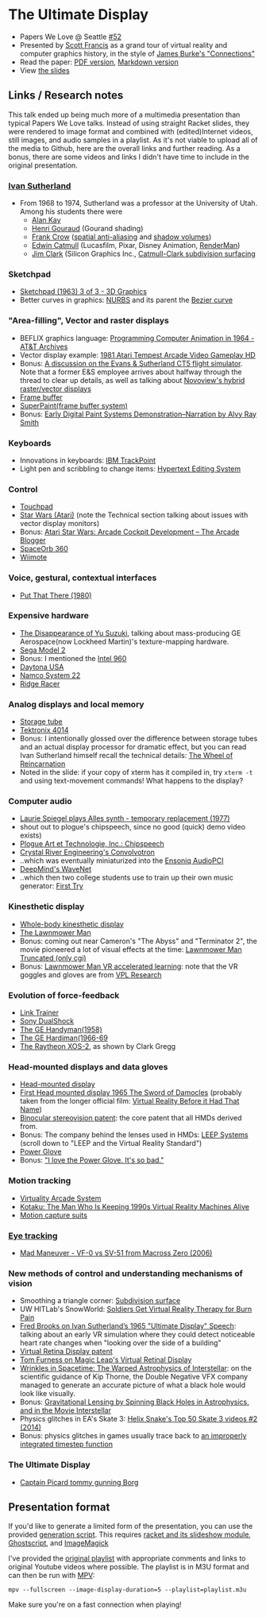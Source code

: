 # The Ultimate Display

- Papers We Love @ Seattle [#52](https://www.meetup.com/Papers-We-Love-Seattle/events/sdftxpyzdbkb/)
- Presented by [Scott Francis](http://www.kurokoproject.com) as a grand tour of virtual reality and computer graphics history, in the style of [James Burke's "Connections"](https://en.wikipedia.org/wiki/Connections_\(TV_series\))
- Read the paper: [PDF version](https://github.com/papers-we-love/seattle/blob/master/ultimate_display/sutherland_ultimate_display.pdf), [Markdown version](https://github.com/papers-we-love/seattle/blob/master/ultimate_display/sutherland_ultimate_display.md)
- View [the slides](https://github.com/papers-we-love/seattle/blob/master/ultimate_display/slides.pdf)

## Links / Research notes
This talk ended up being much more of a multimedia presentation than typical Papers We Love talks. Instead of using straight Racket slides, they were rendered to image format and combined with (edited)Internet videos, still images, and audio samples in a playlist.
As it's not viable to upload all of the media to Github, here are the overall links and further reading. As a bonus, there are some videos and links I didn't have time to include in the original presentation.
### [Ivan Sutherland](http://scihi.org/ivan-sutherland-computer-graphics/)
- From 1968 to 1974, Sutherland was a professor at the University of Utah. Among his students there were 
  - [Alan Kay](https://en.wikipedia.org/wiki/Alan_Kay)
  - [Henri Gouraud](https://en.wikipedia.org/wiki/Henri_Gouraud_\(computer_scientist\)) (Gourand shading)
  - [Frank Crow](https://en.wikipedia.org/wiki/Franklin_C._Crow) ([spatial anti-aliasing](https://en.wikipedia.org/wiki/Spatial_anti-aliasing) and [shadow volumes](https://en.wikipedia.org/wiki/Shadow_volume))
  - [Edwin Catmull](https://en.wikipedia.org/wiki/Edwin_Catmull) (Lucasfilm, Pixar, Disney Animation, [RenderMan](https://en.wikipedia.org/wiki/Pixar_RenderMan))
  - [Jim Clark](https://en.wikipedia.org/wiki/James_H._Clark) (Silicon Graphics Inc., [Catmull-Clark subdivision surfacing](https://en.wikipedia.org/wiki/Catmull%E2%80%93Clark_subdivision_surface)
### Sketchpad
- [Sketchpad (1963) 3 of 3 - 3D Graphics](https://www.youtube.com/watch?v=t3ZsiBMnGSg)
- Better curves in graphics: [NURBS](https://en.wikipedia.org/wiki/Non-uniform_rational_B-spline) and its parent the [Bezier curve](https://en.wikipedia.org/wiki/B%C3%A9zier_curve)
### "Area-filling", Vector and raster displays
- BEFLIX graphics language: [Programming Computer Animation in 1964 - AT&T Archives](https://www.youtube.com/watch?v=-5mFhDIJfNA)
- Vector display example: [1981 Atari Tempest Arcade Video Gameplay HD](https://www.youtube.com/watch?v=AMto2HJJSSA&t=0m44s)
- Bonus: [A discussion on the Evans & Sutherland CT5 flight simulator](https://forum.beyond3d.com/threads/ct5-evans-sutherland-simulator-how-did-it-work.57664/). Note that a former E&S employee arrives about halfway through the thread to clear up details, as well as talking about [Novoview's hybrid raster/vector displays](https://forum.beyond3d.com/threads/ct5-evans-sutherland-simulator-how-did-it-work.57664/#post-1914095)
- [Frame buffer](https://en.wikipedia.org/wiki/Framebuffer)
- [SuperPaint(frame buffer system)](https://en.wikipedia.org/wiki/SuperPaint)
- Bonus: [Early Digital Paint Systems Demonstration–Narration by Alvy Ray Smith](https://www.youtube.com/watch?v=nHkxem785B4)
### Keyboards
- Innovations in keyboards: [IBM TrackPoint](https://en.wikipedia.org/wiki/Pointing_stick)
- Light pen and scribbling to change items: [Hypertext Editing System](https://en.wikipedia.org/wiki/Hypertext_Editing_System)
### Control
- [Touchpad](https://en.wikipedia.org/wiki/Touchpad)
- [Star Wars (Atari)](https://www.arcade-museum.com/game_detail.php?game_id=9773) (note the Technical section talking about issues with vector display monitors)
- Bonus: [Atari Star Wars: Arcade Cockpit Development – The Arcade Blogger](https://arcadeblogger.com/2017/06/16/atari-star-wars-arcade-cockpit-development/)
- [SpaceOrb 360](https://en.wikipedia.org/wiki/SpaceOrb_360)
- [Wiimote](https://en.wikipedia.org/wiki/Wii_Remote)
### Voice, gestural, contextual interfaces
- [Put That There (1980)](https://www.youtube.com/watch?v=sC5Zg0fU2e8)
### Expensive hardware
- [The Disappearance of Yu Suzuki](https://web.archive.org/web/20131113174154/http://www.1up.com/features/disappearance-suzuki-part-1?pager.offset=2), talking about mass-producing GE Aerospace(now Lockheed Martin)'s texture-mapping hardware.
- [Sega Model 2](http://www.system16.com/hardware.php?id=713)
- Bonus: I mentioned the [Intel 960](https://en.wikipedia.org/wiki/Intel_i960)
- [Daytona USA](http://www.system16.com/hardware.php?id=713&page=1#2028)
- [Namco System 22](http://www.system16.com/hardware.php?id=537)
- [Ridge Racer](http://www.system16.com/hardware.php?id=537&page=1#1322)
### Analog displays and local memory
- [Storage tube](https://en.wikipedia.org/wiki/Storage_tube)
- [Tektronix 4014](https://en.wikipedia.org/wiki/Tektronix_4010)
- Bonus: I intentionally glossed over the difference between storage tubes and an actual display processor for dramatic effect, but you can read Ivan Sutherland himself recall the technical details: [The Wheel of Reincarnation](http://www.cap-lore.com/Hardware/Wheel.html)
- Noted in the slide: if your copy of xterm has it compiled in, try `xterm -t` and using text-movement commands! What happens to the display?
### Computer audio
- [Laurie Spiegel plays Alles synth - temporary replacement (1977)](https://www.youtube.com/watch?v=NChqEEz31eE)
- shout out to plogue's chipspeech, since no good (quick) demo video exists)
- [Plogue Art et Technologie, Inc.: Chipspeech](https://www.plogue.com/products/chipspeech.html)
- [Crystal River Engineering's Convolvotron](http://www-cdr.stanford.edu/DesignSpace/sponsors/Convolvotron.html)
- ..which was eventually miniaturized into the [Ensoniq AudioPCI](https://en.wikipedia.org/wiki/Ensoniq_AudioPCI#ES1370)
- [DeepMind's WaveNet](https://deepmind.com/blog/wavenet-generative-model-raw-audio/)
- ..which then two college students use to train up their own music generator: [First Try](http://deepsound.io/wavenet_first_try.html)
### Kinesthetic display
- [Whole-body kinesthetic display](https://patents.google.com/patent/US5872438A/en)
- [The Lawnmower Man](https://www.youtube.com/watch?v=3LNvXjb44-U)
- Bonus: coming out near Cameron's "The Abyss" and "Terminator 2", the movie pioneered a lot of visual effects at the time: [Lawnmower Man Truncated (only cgi)](https://www.youtube.com/watch?v=I33u7P-XokE)
- Bonus: [Lawnmower Man VR accelerated learning](https://www.youtube.com/watch?v=zTrgHXNAs24): note that the VR goggles and gloves are from [VPL Research](https://en.wikipedia.org/wiki/VPL_Research)
### Evolution of force-feedback
- [Link Trainer](https://en.wikipedia.org/wiki/Link_Trainer)
- [Sony DualShock](https://en.wikipedia.org/wiki/DualShock)
- [The GE Handyman(1958)](http://cyberneticzoo.com/man-amplifiers/1958-9-ge-handyman-ralph-mosher-american/)
- [The GE Hardiman(1966-69](http://cyberneticzoo.com/man-amplifiers/1966-69-g-e-hardiman-i-ralph-mosher-american/)
- [The Raytheon XOS-2](https://www.youtube.com/watch?v=Ymlnk_PDwnc&t=0m26s), as shown by Clark Gregg
### Head-mounted displays and data gloves
- [Head-mounted display](https://en.wikipedia.org/wiki/Head-mounted_display)
- [First Head mounted display 1965 The Sword of Damocles](https://www.youtube.com/watch?v=0iyNrV7w4f4) (probably taken from the longer official film: [Virtual Reality Before it Had That Name](https://www.youtube.com/watch?v=Y2AIDHjylMI))
- [Binocular stereovision patent](https://patents.google.com/patent/US4982278A/en): the core patent that all HMDs derived from.
- Bonus: The company behind the lenses used in HMDs: [LEEP Systems](http://www.leepvr.com/about.php) (scroll down to "LEEP and the Virtual Reality Standard")
- [Power Glove](https://en.wikipedia.org/wiki/Power_Glove)
- Bonus: ["I love the Power Glove. It's so bad."](https://www.youtube.com/watch?v=AacoxHFYvZw&t=0m46s)
### Motion tracking
- [Virtuality Arcade System](https://en.wikipedia.org/wiki/Virtuality_\(gaming\))
- [Kotaku: The Man Who Is Keeping 1990s Virtual Reality Machines Alive](https://www.kotaku.com.au/2016/05/the-man-who-is-keeping-1990s-virtual-reality-machines-alive/)
- [Motion capture suits](https://duckduckgo.com/?q=mocap+suit&t=ffab&iax=images&ia=images)
### [Eye tracking](https://en.wikipedia.org/wiki/Eye_tracking)
- [Mad Maneuver - VF-0 vs SV-51 from Macross Zero (2006)](https://www.youtube.com/watch?v=iXNa88lRh4E&t=0m38s)
### New methods of control and understanding mechanisms of vision
- Smoothing a triangle corner: [Subdivision surface](https://en.wikipedia.org/wiki/Subdivision_surface)
- UW HITLab's SnowWorld: [Soldiers Get Virtual Reality Therapy for Burn Pain](https://www.youtube.com/watch?v=jNIqyyypojg)
- [Fred Brooks on Ivan Sutherland’s 1965 "Ultimate Display" Speech](https://www.roadtovr.com/fred-brooks-ivan-sutherlands-1965-ultimate-display-speech/): talking about an early VR simulation where they could detect noticeable heart rate changes when "looking over the side of a building"
- [Virtual Retina Display patent](https://patents.google.com/patent/US6008781A/)
- [Tom Furness on Magic Leap's Virtual Retinal Display](https://www.youtube.com/watch?v=_-V1SQA84KU)
- [Wrinkles in Spacetime: The Warped Astrophysics of Interstellar](https://www.wired.com/2014/10/astrophysics-interstellar-black-hole/): on the scientific guidance of Kip Thorne, the Double Negative VFX company managed to generate an accurate picture of what a black hole would look like visually.
- Bonus: [Gravitational Lensing by Spinning Black Holes in Astrophysics, and in the Movie Interstellar](https://arxiv.org/abs/1502.03808)
- Physics glitches in EA's Skate 3: [Helix Snake's Top 50 Skate 3 videos #2 (2014)](https://www.youtube.com/watch?v=ofnxaJUIFYg)
- Bonus: physics glitches in games usually trace back to [an improperly integrated timestep function](https://gafferongames.com/post/fix_your_timestep/)
### The Ultimate Display
- [Captain Picard tommy gunning Borg](https://www.youtube.com/watch?v=7OCKDEdtWys)

## Presentation format

If you'd like to generate a limited form of the presentation, you can use the provided [generation script](https://github.com/papers-we-love/seattle/blob/master/ultimate_display/generate_slides.sh). This requires [racket and its slideshow module](https://docs.racket-lang.org/slideshow/index.html), [Ghostscript](https://www.ghostscript.com/), and [ImageMagick](https://www.imagemagick.org/)

I've provided the [original playlist](https://github.com/papers-we-love/seattle/blob/master/ultimate_display/playlist.m3u) with appropriate comments and links to original Youtube videos where possible. The playlist is in M3U format and can then be run with [MPV](https://mpv.io/):

`mpv --fullscreen --image-display-duration=5 --playlist=playlist.m3u`

Make sure you're on a fast connection when playing!

